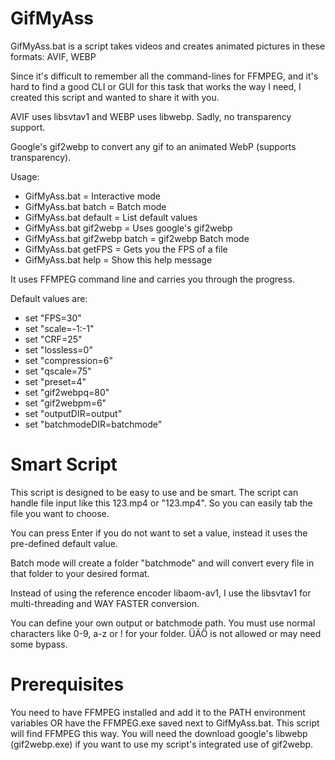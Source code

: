 # GifMyAss
GifMyAss.bat is a script takes videos and creates animated pictures in these formats: AVIF, WEBP

Since it's difficult to remember all the command-lines for FFMPEG, and it's hard to find a good CLI or GUI for this task that works the way I need, I created this script and wanted to share it with you.

AVIF uses libsvtav1 and WEBP uses libwebp. Sadly, no transparency support.

Google's gif2webp to convert any gif to an animated WebP (supports transparency).

Usage:
- GifMyAss.bat                = Interactive mode
- GifMyAss.bat batch          = Batch mode
- GifMyAss.bat default        = List default values
- GifMyAss.bat gif2webp       = Uses google's gif2webp
- GifMyAss.bat gif2webp batch = gif2webp Batch mode
- GifMyAss.bat getFPS <file>  = Gets you the FPS of a file
- GifMyAss.bat help           = Show this help message


It uses FFMPEG command line and carries you through the progress.

Default values are:
- set "FPS=30"
- set "scale=-1:-1"
- set "CRF=25"
- set "lossless=0"
- set "compression=6"
- set "qscale=75"
- set "preset=4"
- set "gif2webpq=80"
- set "gif2webpm=6"
- set "outputDIR=output"
- set "batchmodeDIR=batchmode"

# Smart Script
This script is designed to be easy to use and be smart. The script can handle file input like this 123.mp4 or "123.mp4". So you can easily tab the file you want to choose.

You can press Enter if you do not want to set a value, instead it uses the pre-defined default value.

Batch mode will create a folder "batchmode" and will convert every file in that folder to your desired format.

Instead of using the reference encoder libaom-av1, I use the libsvtav1 for multi-threading and WAY FASTER conversion.

You can define your own output or batchmode path. You must use normal characters like 0-9, a-z or ! for your folder. ÜÄÖ is not allowed or may need some bypass.

# Prerequisites
You need to have FFMPEG installed and add it to the PATH environment variables OR have the FFMPEG.exe saved next to GifMyAss.bat. This script will find FFMPEG this way.
You will need the download google's libwebp (gif2webp.exe) if you want to use my script's integrated use of gif2webp.
